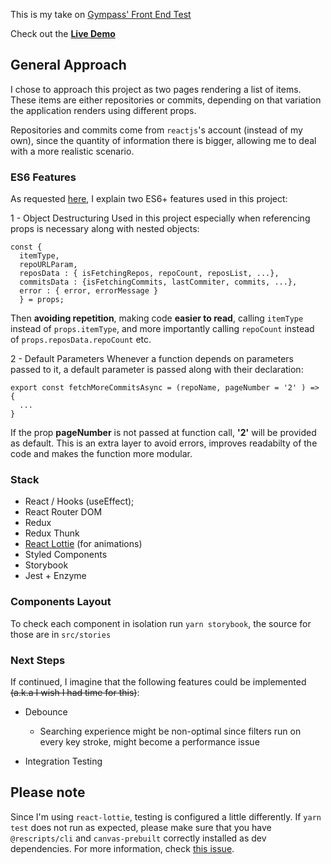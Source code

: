 This is my take on [Gympass' Front End Test](https://github.com/Gympass/front-end-coding-test) <br />

Check out the **[Live Demo](http://gympass-test.surge.sh/)**

## General Approach

  I chose to approach this project as two pages rendering a list of items. These items are either repositories or commits, depending on that variation the application renders using different props.

  Repositories and commits come from `reactjs`'s account (instead of my own), since the quantity of information there is bigger, allowing me to deal with a more realistic scenario.

### ES6 Features

  As requested [here](https://github.com/Gympass/front-end-coding-test#solution), I explain two ES6+ features used in this project:

  1 - Object Destructuring
  Used in this project especially when referencing props is necessary along with nested objects:

  ```
  const {
    itemType,
    repoURLParam,
    reposData : { isFetchingRepos, repoCount, reposList, ...},
    commitsData : {isFetchingCommits, lastCommiter, commits, ...},
    error : { error, errorMessage }
    } = props;
  ```
  Then **avoiding repetition**, making code **easier to read**, calling `itemType` instead of `props.itemType`, and more importantly calling `repoCount` instead of `props.reposData.repoCount` etc.

  
  2 - Default Parameters
  Whenever a function depends on parameters passed to it, a default parameter is passed along with their declaration:

  ```
  export const fetchMoreCommitsAsync = (repoName, pageNumber = '2' ) => {
    ...
  }
  ```
  If the prop **pageNumber** is not passed at function call, **'2'** will be provided as default. This is an extra layer to avoid errors, improves readabilty of the code and makes the function more modular.


### Stack

* React / Hooks (useEffect);
* React Router DOM
* Redux
* Redux Thunk
* [React Lottie](https://github.com/chenqingspring/react-lottie) (for animations)
* Styled Components
* Storybook
* Jest + Enzyme

### Components Layout

To check each component in isolation run `yarn storybook`, the source for those are in `src/stories`

### Next Steps

If continued, I imagine that the following features could be implemented ~~(a.k.a I wish I had time for this)~~:

* Debounce
  - Searching experience might be non-optimal since filters run on every key stroke, might become a performance issue

* Integration Testing

## Please note

Since I'm using `react-lottie`, testing is configured a little differently. If `yarn test` does not run as expected, please make sure that you have `@rescripts/cli` and `canvas-prebuilt` correctly installed as dev dependencies. For more information, check [this issue](https://github.com/pixijs/pixi.js/issues/4769).
